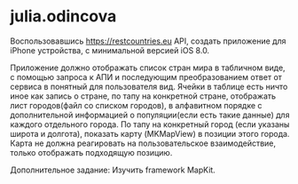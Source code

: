# julia.odincova

Воспользовавшись https://restcountries.eu API, создать приложение для iPhone устройства, с минимальной версией iOS 8.0.

Приложение должно отображать список стран мира в табличном виде, с помощью запроса к АПИ и последующим преобразованием ответ от сервиса в понятный для пользователя вид. Ячейки в таблице есть ничто иное как запись о стране, по тапу на конкретной стране, отображать лист городов(файл со списком городов), в алфавитном порядке с дополнительной информацией о популяции(если есть такие данные) для каждого отдельного города.
По тапу на конкретный город (если указаны широта и долгота), показать карту (MKMapView) в позиции этого города. Карта не должна реагировать на пользовательское взаимодействие, только отображать подходящую позицию.

Дополнительное задание: Изучить framework MapKit.
